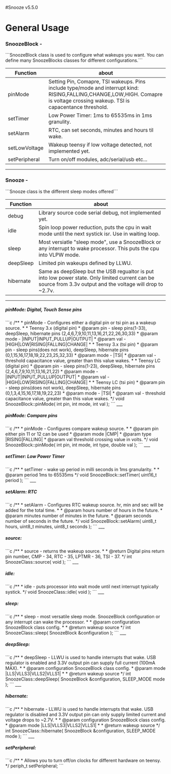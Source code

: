 #Snooze v5.5.0

<h1>General Usage</h1>

<h3>SnoozeBlock -</h3>
```SnoozeBlock class is used to configure what wakeups you want. You can define many SnoozeBlocks classes for different configurations.```

Function                     | about                        |
-----------------------------| ---------------------------- |
pinMode                      | Setting Pin, Comapre, TSI wakeups. Pins include type/mode and interrupt kind: RISING,FALLING,CHANGE,LOW,HIGH. Comapre is voltage crossing wakeup. TSI is capacentance threshold. |
setTimer                     | Low Power Timer: 1ms to 65535ms in 1ms granulity. |
setAlarm                     | RTC, can set seconds, minutes and hours til wake. | 
setLowVoltage                | Wakeup teensy if low voltage detected, not implemented yet. |
setPeripheral                | Turn on/off modules, adc/serial/usb etc... |
___
<h3>Snooze -</h3>
```Snooze class is the different sleep modes offered```

Function          | about |
----------------- | ---------------------------- |
debug             | Library source code serial debug, not implemented yet.  |
idle              | Spin loop power reduction, puts the cpu in wait mode until the next systick isr. Use in waiting loop. |
sleep             | Most versiatle "sleep mode", use a SnoozeBlock or any interrupt to wake processor. This puts the cpu into VLPW mode. |
deepSleep         | Limited pin wakeups defined by LLWU. |
hibernate         | Same as deepSleep but the USB regualtor is put into low power state. Only limited current can be source from 3.3v output and the voltage will drop to ~2.7v. | 
___
<h5>pinMode: Digital, Touch Sense pins</h5>
```c
/**
*  pinMode - Configures either a digital pin or tsi pin as a wakeup source.
*  
*  Teensy 3.x (digital pin)
*  @param pin  - sleep pins(1-33), deepSleep, hibernate pins (2,4,6,7,9,10,11,13,16,21,22,26,30,33)
*  @param mode - |INPUT|INPUT_PULLUP|OUTPUT|
*  @param val  - |HIGH|LOW|RISING|FALLING|CHANGE|
*
*  Teensy 3.x (tsi pin)
*  @param pin  - sleep pins(does not work), deepSleep, hibernate pins (0,1,15,16,17,18,19,22,23,25,32,33)
*  @param mode - |TSI|
*  @param val  - threshold capacitance value, greater than this value wakes.
*
*  Teensy LC (digital pin)
*  @param pin  - sleep pins(1-23), deepSleep, hibernate pins (2,4,6,7,9,10,11,13,16,21,22)
*  @param mode - |INPUT|INPUT_PULLUP|OUTPUT|
*  @param val  - |HIGH|LOW|RISING|FALLING|CHANGE|
*
*  Teensy LC (tsi pin)
*  @param pin  - sleep pins(does not work), deepSleep, hibernate pins (0,1,3,4,15,16,17,18,19,22,23)
*  @param mode - |TSI|
*  @param val  - threshold capacitance value, greater than this value wakes.
*/
void SnoozeBlock::pinMode( int pin, int mode, int val );
```
___
<h5>pinMode: Compare pins</h5>
```c
/**
*  pinMode - Configures compare wakeup source.
*
*  @param pin  either pin 11 or 12 can be used
*  @param mode |CMP|
*  @param type |RISING|FALLING|
*  @param val  threshold crossing value in volts.
*/
void SnoozeBlock::pinMode( int pin, int mode, int type, double val );
```
___
<h5>setTimer: Low Power Timer</h5>
```c
/**
*  setTimer - wake up period in milli seconds in 1ms granularity.
*
*  @param period 1ms to 65535ms
*/
void SnoozeBlock::setTimer( uint16_t period );
```
___
<h5>setAlarm: RTC</h5>
```c
/**
*  setAlarm - Configures RTC wakeup source. hr, min and sec will be added for the total time.
*
*  @param hours   number of hours in the future.
*  @param minutes number of minutes in the future.
*  @param seconds number of seconds in the future.
*/
void SnoozeBlock::setAlarm( uint8_t hours, uint8_t minutes, uint8_t seconds );
```
___
<h5>source: </h5>
```c
/**
*  source - returns the wakeup source.
*
*  @return Digital pins return pin number, CMP - 34, RTC - 35, LPTMR - 36, TSI - 37.
*/
int SnoozeClass::source( void );
```
___
<h5>idle: </h5>
```c
/**
*  idle - puts processor into wait mode until next interrupt typically systick.
*/
void SnoozeClass::idle( void );
```
___
<h5>sleep: </h5>
```c
/**
*  sleep - most versatile sleep mode. SnoozeBlock configuration or any interrupt can wake the processor.
*
*  @param configuration SnoozeBlock class config.
*
*  @return wakeup source
*/
int SnoozeClass::sleep( SnoozeBlock &configuration );
```
___
<h5>deepSleep: </h5>
```c
/**
*  deepSleep - LLWU is used to handle interrupts that wake. USB regulator is enabled and 3.3V output pin can supply full current (100mA MAX).
*
*  @param configuration SnoozeBlock class config.
*  @param mode          |LLS|VLLS3|VLLS2|VLLS1|
*
*  @return wakeup source
*/
int SnoozeClass::deepSleep( SnoozeBlock &configuration, SLEEP_MODE mode );
```
___
<h5>hibernate: </h5>
```c
/**
*  hibernate - LLWU is used to handle interrupts that wake. USB regulator is disabled and 3.3V output pin can only supply limited current and voltage drops to ~2.7V.
*
*  @param configuration SnoozeBlock class config.
*  @param mode          |LLS|VLLS3|VLLS2|VLLS1|
*
*  @return wakeup source
*/
int SnoozeClass::hibernate( SnoozeBlock &configuration, SLEEP_MODE mode );
```
___
<h5>setPeripheral: </h5>
```c
/**
*  Allows you to turn off/on clocks for different hardware on teensy.
*/
periph_t setPeripheral;
```